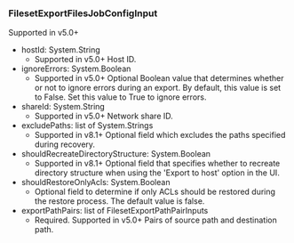 ### FilesetExportFilesJobConfigInput
Supported in v5.0+

- hostId: System.String
  - Supported in v5.0+
      Host ID.
- ignoreErrors: System.Boolean
  - Supported in v5.0+
      Optional Boolean value that determines whether or not to ignore errors during an export. By default, this value is set to False. Set this value to True to ignore errors.
- shareId: System.String
  - Supported in v5.0+
      Network share ID.
- excludePaths: list of System.Strings
  - Supported in v8.1+
      Optional field which excludes the paths specified during recovery.
- shouldRecreateDirectoryStructure: System.Boolean
  - Supported in v8.1+
      Optional field that specifies whether to recreate directory structure when using the 'Export to host' option in the UI.
- shouldRestoreOnlyAcls: System.Boolean
  - Optional field to determine if only ACLs should be restored during the restore process. The default value is false.
- exportPathPairs: list of FilesetExportPathPairInputs
  - Required. Supported in v5.0+
      Pairs of source path and destination path.
